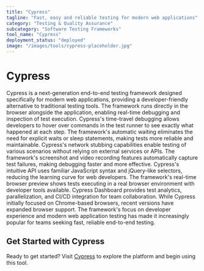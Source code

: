 ```yaml
---
title: "Cypress"
tagline: "Fast, easy and reliable testing for modern web applications"
category: "Testing & Quality Assurance"
subcategory: "Software Testing Frameworks"
tool_name: "Cypress"
deployment_status: "deployed"
image: "/images/tools/cypress-placeholder.jpg"
---
```


# Cypress

Cypress is a next-generation end-to-end testing framework designed specifically for modern web applications, providing a developer-friendly alternative to traditional testing tools. The framework runs directly in the browser alongside the application, enabling real-time debugging and inspection of test execution. Cypress's time-travel debugging allows developers to hover over commands in the test runner to see exactly what happened at each step. The framework's automatic waiting eliminates the need for explicit waits or sleep statements, making tests more reliable and maintainable. Cypress's network stubbing capabilities enable testing of various scenarios without relying on external services or APIs. The framework's screenshot and video recording features automatically capture test failures, making debugging faster and more effective. Cypress's intuitive API uses familiar JavaScript syntax and jQuery-like selectors, reducing the learning curve for web developers. The framework's real-time browser preview shows tests executing in a real browser environment with developer tools available. Cypress Dashboard provides test analytics, parallelization, and CI/CD integration for team collaboration. While Cypress initially focused on Chrome-based browsers, recent versions have expanded browser support. The framework's focus on developer experience and modern web application testing has made it increasingly popular for teams seeking fast, reliable end-to-end testing.

## Get Started with Cypress

Ready to get started? Visit [Cypress](https://www.cypress.io) to explore the platform and begin using this tool.
